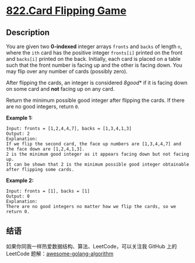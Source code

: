 # [822.Card Flipping Game][title]

## Description
You are given two **0-indexed** integer arrays `fronts` and `backs` of length `n`, where the `ith` card has the positive integer `fronts[i]` printed on the front and `backs[i]` printed on the back. Initially, each card is placed on a table such that the front number is facing up and the other is facing down. You may flip over any number of cards (possibly zero).

After flipping the cards, an integer is considered *8good** if it is facing down on some card and **not** facing up on any card.

Return the minimum possible good integer after flipping the cards. If there are no good integers, return `0`.

**Example 1:**

```
Input: fronts = [1,2,4,4,7], backs = [1,3,4,1,3]
Output: 2
Explanation:
If we flip the second card, the face up numbers are [1,3,4,4,7] and the face down are [1,2,4,1,3].
2 is the minimum good integer as it appears facing down but not facing up.
It can be shown that 2 is the minimum possible good integer obtainable after flipping some cards.
```

**Example 2:**

```
Input: fronts = [1], backs = [1]
Output: 0
Explanation:
There are no good integers no matter how we flip the cards, so we return 0.
```

## 结语

如果你同我一样热爱数据结构、算法、LeetCode，可以关注我 GitHub 上的 LeetCode 题解：[awesome-golang-algorithm][me]

[title]: https://leetcode.com/problems/card-flipping-game/
[me]: https://github.com/kylesliu/awesome-golang-algorithm
